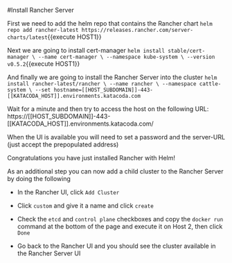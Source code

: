 #Install Rancher Server

First we need to add the helm repo that contains the Rancher chart
`helm repo add rancher-latest https://releases.rancher.com/server-charts/latest`{{execute HOST1}}

Next we are going to install cert-manager
`helm install stable/cert-manager \
  --name cert-manager \
  --namespace kube-system \
  --version v0.5.2`{{execute HOST1}}

And finally we are going to install the Rancher Server into the cluster
  `helm install rancher-latest/rancher \
  --name rancher \
  --namespace cattle-system \
  --set hostname=[[HOST_SUBDOMAIN]]-443-[[KATACODA_HOST]].environments.katacoda.com`

Wait for a minute and then try to access the host on the following URL:
https://[[HOST_SUBDOMAIN]]-443-[[KATACODA_HOST]].environments.katacoda.com/

When the UI is available you will need to set a password and the server-URL (just accept the prepopulated address)

Congratulations you have just installed Rancher with Helm!

As an additional step you can now add a child cluster to the Rancher Server by doing the following

* In the Rancher UI, click `Add Cluster`
* Click `custom` and give it a name and click `create`

* Check the `etcd` and `control plane` checkboxes and copy the `docker run` command at the bottom of the page and execute it on Host 2, then click `Done`

* Go back to the Rancher UI and you should see the cluster available in the Rancher Server UI